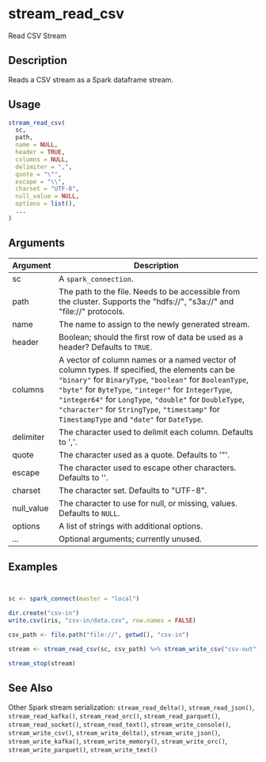 # stream_read_csv


Read CSV Stream




## Description

Reads a CSV stream as a Spark dataframe stream.





## Usage
```r
stream_read_csv(
  sc,
  path,
  name = NULL,
  header = TRUE,
  columns = NULL,
  delimiter = ",",
  quote = "\"",
  escape = "\\",
  charset = "UTF-8",
  null_value = NULL,
  options = list(),
  ...
)
```




## Arguments


Argument      |Description
------------- |----------------
sc | A ``spark_connection``.
path | The path to the file. Needs to be accessible from the cluster. Supports the "hdfs://", "s3a://" and "file://" protocols.
name | The name to assign to the newly generated stream.
header | Boolean; should the first row of data be used as a header? Defaults to ``TRUE``.
columns | A vector of column names or a named vector of column types. If specified, the elements can be ``"binary"`` for ``BinaryType``, ``"boolean"`` for ``BooleanType``, ``"byte"`` for ``ByteType``, ``"integer"`` for ``IntegerType``, ``"integer64"`` for ``LongType``, ``"double"`` for ``DoubleType``, ``"character"`` for ``StringType``, ``"timestamp"`` for ``TimestampType`` and ``"date"`` for ``DateType``.
delimiter | The character used to delimit each column. Defaults to ','.
quote | The character used as a quote. Defaults to '"'.
escape | The character used to escape other characters. Defaults to '\'.
charset | The character set. Defaults to "UTF-8".
null_value | The character to use for null, or missing, values. Defaults to ``NULL``.
options | A list of strings with additional options.
... | Optional arguments; currently unused.






## Examples

```r


sc <- spark_connect(master = "local")

dir.create("csv-in")
write.csv(iris, "csv-in/data.csv", row.names = FALSE)

csv_path <- file.path("file://", getwd(), "csv-in")

stream <- stream_read_csv(sc, csv_path) %>% stream_write_csv("csv-out")

stream_stop(stream)

```






## See Also

Other Spark stream serialization: 
`stream_read_delta()`,
`stream_read_json()`,
`stream_read_kafka()`,
`stream_read_orc()`,
`stream_read_parquet()`,
`stream_read_socket()`,
`stream_read_text()`,
`stream_write_console()`,
`stream_write_csv()`,
`stream_write_delta()`,
`stream_write_json()`,
`stream_write_kafka()`,
`stream_write_memory()`,
`stream_write_orc()`,
`stream_write_parquet()`,
`stream_write_text()`



